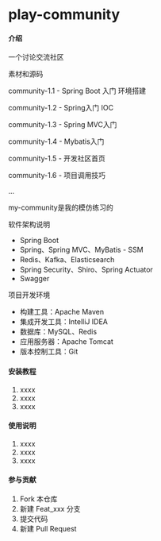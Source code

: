 # play-community
#### 介绍

一个讨论交流社区 

素材和源码

community-1.1 - Spring Boot 入门 环境搭建

community-1.2  - Spring入门 IOC

community-1.3  -  Spring MVC入门

community-1.4  - Mybatis入门

community-1.5  - 开发社区首页

community-1.6 - 项目调用技巧

...

my-community是我的模仿练习的

软件架构说明

*  Spring Boot
*  Spring、Spring MVC、MyBatis - SSM
*  Redis、Kafka、Elasticsearch
*  Spring Security、Shiro、Spring Actuator
*  Swagger

项目开发环境

* 构建工具：Apache Maven
* 集成开发工具：IntelliJ IDEA
* 数据库：MySQL、Redis
* 应用服务器：Apache Tomcat
* 版本控制工具：Git


#### 安装教程

1.  xxxx
2.  xxxx
3.  xxxx

#### 使用说明

1.  xxxx
2.  xxxx
3.  xxxx

#### 参与贡献

1.  Fork 本仓库
2.  新建 Feat_xxx 分支
3.  提交代码
4.  新建 Pull Request

>>>>>>> 
